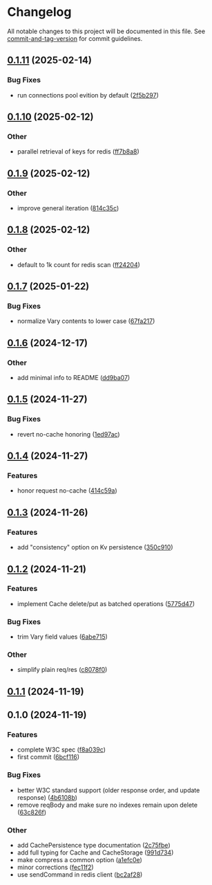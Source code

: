 # Changelog

All notable changes to this project will be documented in this file. See [commit-and-tag-version](https://github.com/absolute-version/commit-and-tag-version) for commit guidelines.

## [0.1.11](https://github.com/esroyo/web-cache-api-persistence/compare/v0.1.10...v0.1.11) (2025-02-14)


### Bug Fixes

* run connections pool evition by default ([2f5b297](https://github.com/esroyo/web-cache-api-persistence/commit/2f5b297d80cfec58e74b8f935aad7d4239abe851))

## [0.1.10](https://github.com/esroyo/web-cache-api-persistence/compare/v0.1.9...v0.1.10) (2025-02-12)


### Other

* parallel retrieval of keys for redis ([ff7b8a8](https://github.com/esroyo/web-cache-api-persistence/commit/ff7b8a8550d9cc399d1611c250229b88803c382c))

## [0.1.9](https://github.com/esroyo/web-cache-api-persistence/compare/v0.1.8...v0.1.9) (2025-02-12)


### Other

* improve general iteration ([814c35c](https://github.com/esroyo/web-cache-api-persistence/commit/814c35ccc1f698cb324bdda746f99b4cb82a4515))

## [0.1.8](https://github.com/esroyo/web-cache-api-persistence/compare/v0.1.7...v0.1.8) (2025-02-12)


### Other

* default to 1k count for redis scan ([ff24204](https://github.com/esroyo/web-cache-api-persistence/commit/ff24204daff0e638d977c062efdcfd05d192a5f9))

## [0.1.7](https://github.com/esroyo/web-cache-api-persistence/compare/v0.1.6...v0.1.7) (2025-01-22)


### Bug Fixes

* normalize Vary contents to lower case ([67fa217](https://github.com/esroyo/web-cache-api-persistence/commit/67fa217de54e5d3d1150a58577bcc0c6bac45f2e))

## [0.1.6](https://github.com/esroyo/web-cache-api-persistence/compare/v0.1.5...v0.1.6) (2024-12-17)


### Other

* add minimal info to README ([dd9ba07](https://github.com/esroyo/web-cache-api-persistence/commit/dd9ba071f75d8410a13442083f0a9dd45fc2b9c2))

## [0.1.5](https://github.com/esroyo/web-cache-api-persistence/compare/v0.1.4...v0.1.5) (2024-11-27)


### Bug Fixes

* revert no-cache honoring ([1ed97ac](https://github.com/esroyo/web-cache-api-persistence/commit/1ed97ac02a4ddfd3a4a3fed6d2757988487ebda2))

## [0.1.4](https://github.com/esroyo/web-cache-api-persistence/compare/v0.1.3...v0.1.4) (2024-11-27)


### Features

* honor request no-cache ([414c59a](https://github.com/esroyo/web-cache-api-persistence/commit/414c59ab2d59a15dac6d3271c42314f1823f5740))

## [0.1.3](https://github.com/esroyo/web-cache-api-persistence/compare/v0.1.2...v0.1.3) (2024-11-26)


### Features

* add "consistency" option on Kv persistence ([350c910](https://github.com/esroyo/web-cache-api-persistence/commit/350c910cca1fb5d78fd11f98fe129c175101b790))

## [0.1.2](https://github.com/esroyo/web-cache-api-persistence/compare/v0.1.1...v0.1.2) (2024-11-21)


### Features

* implement Cache delete/put as batched operations ([5775d47](https://github.com/esroyo/web-cache-api-persistence/commit/5775d474ff943a3aa1eb9b4a86b30f5418bd591d))


### Bug Fixes

* trim Vary field values ([6abe715](https://github.com/esroyo/web-cache-api-persistence/commit/6abe7155a0dc74be92250c30bd8667708e26a166))


### Other

* simplify plain req/res ([c8078f0](https://github.com/esroyo/web-cache-api-persistence/commit/c8078f04d8e304017a444a5fa4f4322c48e3c941))

## [0.1.1](https://github.com/esroyo/web-cache-api-persistence/compare/v0.1.0...v0.1.1) (2024-11-19)

## 0.1.0 (2024-11-19)


### Features

* complete W3C spec ([f8a039c](https://github.com/esroyo/web-cache-api-persistence/commit/f8a039cf4bd44b3156b66bbdd939bbfdea4db391))
* first commit ([6bcf116](https://github.com/esroyo/web-cache-api-persistence/commit/6bcf11619ac59ef34e7ad0ef10b7926040482dd0))


### Bug Fixes

* better W3C standard support (older response order, and update response) ([4b6108b](https://github.com/esroyo/web-cache-api-persistence/commit/4b6108b5e6ea6468088e73672c547ab949f474f8))
* remove reqBody and make sure no indexes remain upon delete ([63c826f](https://github.com/esroyo/web-cache-api-persistence/commit/63c826f3e6ebc6b02180cd4fd4e972e966fa080e))


### Other

* add CachePersistence type documentation ([2c75fbe](https://github.com/esroyo/web-cache-api-persistence/commit/2c75fbebcb3c061069a0947c5787cd35d26f6e15))
* add full typing for Cache and CacheStorage ([991d734](https://github.com/esroyo/web-cache-api-persistence/commit/991d73488a970345d04e0926e1a90d04b28d022c))
* make compress a common option ([a1efc0e](https://github.com/esroyo/web-cache-api-persistence/commit/a1efc0edc35b1cc1c95c7a23843d23edeafe500c))
* minor corrections ([fec11f2](https://github.com/esroyo/web-cache-api-persistence/commit/fec11f2c335d7a6ae0dfcd120d785990acdc92b7))
* use sendCommand in redis client ([bc2af28](https://github.com/esroyo/web-cache-api-persistence/commit/bc2af28945af001386247479a48c7131c9c2037d))
